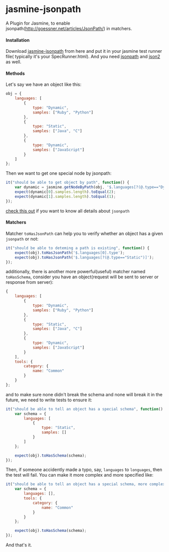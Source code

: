 jasmine-jsonpath
================

A Plugin for Jasmine, to enable jsonpath(http://goessner.net/articles/JsonPath/) in matchers.

#### Installation

Download [jasmine-jsonpath](https://raw2.github.com/abruzzi/jasmine-jsonpath/master/lib/jasmine-jsonpath.js) from here and put it in your jasmine test runner file( typically it's your SpecRunner.html). 
And you need [jsonpath](https://code.google.com/p/json-path/) and [json2](https://github.com/douglascrockford/JSON-js) as well.

#### Methods

Let's say we have an object like this:

```js
obj = {
    languages: [
        {
            type: "Dynamic",
            samples: ["Ruby", "Python"]
        },
        {
            type: "Static",
            samples: ["Java", "C"]
        },
        {
            type: "Dynamic",
            samples: ["JavaScript"]
        }
    ]
};
```

Then we want to get one special node by jsonpath:

```js
it("should be able to get object by path", function() {
    var dynamic = jasmine.getNodeByPath(obj, '$.languages[?(@.type=="Dynamic")]');
    expect(dynamic[0].samples.length).toEqual(2);
    expect(dynamic[1].samples.length).toEqual(1);
});
```

[check this out](http://goessner.net/articles/JsonPath/) if you want to know all details about `jsonpath`

#### Matchers

Matcher `toHasJsonPath` can help you to verify whether an object has a given `jsonpath` or not:

```js
it("should be able to deteming a path is existing", function() {
    expect(obj).toHasJsonPath('$.languages[0].type');
    expect(obj).toHasJsonPath('$.languages[?(@.type=="Static")]');
});
```

additionally, there is another more powerful(useful) matcher named `toHasSchema`, consider you have an object(request will be sent to server or response from server):

```js
{
    languages: [
        {
            type: "Dynamic",
            samples: ["Ruby", "Python"]
        },
        {
            type: "Static",
            samples: ["Java", "C"]
        },
        {
            type: "Dynamic",
            samples: ["JavaScript"]
        }
    ],
    tools: {
        category: {
            name: "Common"
        }
    }
};
```

and to make sure none didn't break the schema and none will break it in the future, we need to write tests to ensure it:

```js
it("should be able to tell an object has a special schema", function() {
    var schema = {
        languages: [
            {
                type: "Static",
                samples: []
            }
        ]
    };

    expect(obj).toHasSchema(schema);
});
```

Then, if someone accidently made a typo, say, `languages` to `longuages`, then the test will fail. You can make it more complex and more specified like:

```js
it("should be able to tell an object has a special schema, more complex", function() {
    var schema = {
        languages: [],
        tools: {
            category: {
                name: "Common"
            }
        }
    };

    expect(obj).toHasSchema(schema);
});
```

And that's it.
